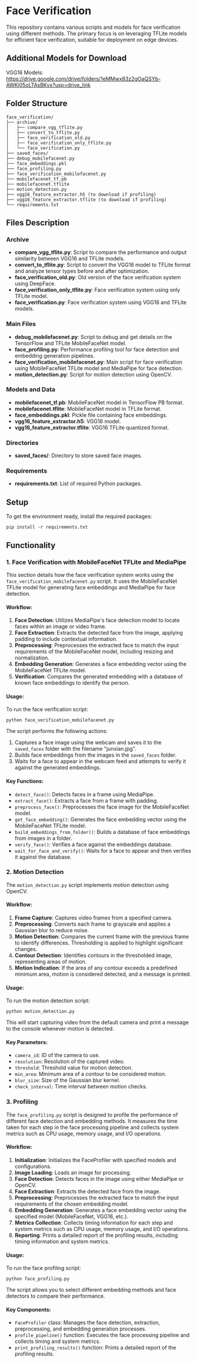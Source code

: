 # Face Verification

This repository contains various scripts and models for face verification using different methods. The primary focus is on leveraging TFLite models for efficient face verification, suitable for deployment on edge devices.

## Additional Models for Download
VGG16 Models: https://drive.google.com/drive/folders/1eMMwx83z2gOaQSYb-AWKj05oLTAsBKvx?usp=drive_link

## Folder Structure

```
face_verification/
├── archive/
│   ├── compare_vgg_tflite.py
│   ├── convert_to_tflite.py
│   ├── face_verification_old.py
│   ├── face_verification_only_tflite.py
│   └── face_verification.py
├── saved_faces/
├── debug_mobilefacenet.py
├── face_embeddings.pkl
├── face_profiling.py
├── face_verification_mobilefacenet.py
├── mobilefacenet_tf.pb
├── mobilefacenet.tflite
├── motion_detection.py
├── vgg16_feature_extractor.h5 (to download if profiling)
├── vgg16_feature_extractor.tflite (to download if profiling)
└── requirements.txt
```

## Files Description

### Archive

-   **compare_vgg_tflite.py**: Script to compare the performance and output similarity between VGG16 and TFLite models.
-   **convert_to_tflite.py**: Script to convert the VGG16 model to TFLite format and analyze tensor types before and after optimization.
-   **face_verification_old.py**: Old version of the face verification system using DeepFace.
-   **face_verification_only_tflite.py**: Face verification system using only TFLite model.
-   **face_verification.py**: Face verification system using VGG16 and TFLite models.

### Main Files

-   **debug_mobilefacenet.py**: Script to debug and get details on the TensorFlow and TFLite MobileFaceNet model.
-   **face_profiling.py**: Performance profiling tool for face detection and embedding generation pipelines.
-   **face_verification_mobilefacenet.py**: Main script for face verification using MobileFaceNet TFLite model and MediaPipe for face detection.
-   **motion_detection.py**: Script for motion detection using OpenCV.

### Models and Data

-   **mobilefacenet_tf.pb**: MobileFaceNet model in TensorFlow PB format.
-   **mobilefacenet.tflite**: MobileFaceNet model in TFLite format.
-   **face_embeddings.pkl**: Pickle file containing face embeddings.
-   **vgg16_feature_extractor.h5**: VGG16 model.
-   **vgg16_feature_extractor.tflite**: VGG16 TFLite quantized format.

### Directories

-   **saved_faces/**: Directory to store saved face images.

### Requirements

-   **requirements.txt**: List of required Python packages.

## Setup

To get the environment ready, install the required packages:

```
pip install -r requirements.txt
```

## Functionality

### 1. Face Verification with MobileFaceNet TFLite and MediaPipe

This section details how the face verification system works using the `face_verification_mobilefacenet.py` script. It uses the MobileFaceNet TFLite model for generating face embeddings and MediaPipe for face detection.

#### Workflow:

1.  **Face Detection**: Utilizes MediaPipe's face detection model to locate faces within an image or video frame.
2.  **Face Extraction**: Extracts the detected face from the image, applying padding to include contextual information.
3.  **Preprocessing**: Preprocesses the extracted face to match the input requirements of the MobileFaceNet model, including resizing and normalization.
4.  **Embedding Generation**: Generates a face embedding vector using the MobileFaceNet TFLite model.
5.  **Verification**: Compares the generated embedding with a database of known face embeddings to identify the person.

#### Usage:

To run the face verification script:

```
python face_verification_mobilefacenet.py
```

The script performs the following actions:

1.  Captures a face image using the webcam and saves it to the `saved_faces` folder with the filename "junxian.jpg".
2.  Builds face embeddings from the images in the `saved_faces` folder.
3.  Waits for a face to appear in the webcam feed and attempts to verify it against the generated embeddings.

#### Key Functions:

-   `detect_face()`: Detects faces in a frame using MediaPipe.
-   `extract_face()`: Extracts a face from a frame with padding.
-   `preprocess_face()`: Preprocesses the face image for the MobileFaceNet model.
-   `get_face_embedding()`: Generates the face embedding vector using the MobileFaceNet TFLite model.
-   `build_embeddings_from_folder()`: Builds a database of face embeddings from images in a folder.
-   `verify_face()`: Verifies a face against the embeddings database.
-   `wait_for_face_and_verify()`: Waits for a face to appear and then verifies it against the database.

### 2. Motion Detection

The `motion_detection.py` script implements motion detection using OpenCV.

#### Workflow:

1.  **Frame Capture**: Captures video frames from a specified camera.
2.  **Preprocessing**: Converts each frame to grayscale and applies a Gaussian blur to reduce noise.
3.  **Motion Detection**: Compares the current frame with the previous frame to identify differences. Thresholding is applied to highlight significant changes.
4.  **Contour Detection**: Identifies contours in the thresholded image, representing areas of motion.
5.  **Motion Indication**: If the area of any contour exceeds a predefined minimum area, motion is considered detected, and a message is printed.

#### Usage:

To run the motion detection script:

```
python motion_detection.py
```

This will start capturing video from the default camera and print a message to the console whenever motion is detected.

#### Key Parameters:

-   `camera_id`: ID of the camera to use.
-   `resolution`: Resolution of the captured video.
-   `threshold`: Threshold value for motion detection.
-   `min_area`: Minimum area of a contour to be considered motion.
-   `blur_size`: Size of the Gaussian blur kernel.
-   `check_interval`: Time interval between motion checks.

### 3. Profiling

The `face_profiling.py` script is designed to profile the performance of different face detection and embedding methods. It measures the time taken for each step in the face processing pipeline and collects system metrics such as CPU usage, memory usage, and I/O operations.

#### Workflow:

1.  **Initialization**: Initializes the FaceProfiler with specified models and configurations.
2.  **Image Loading**: Loads an image for processing.
3.  **Face Detection**: Detects faces in the image using either MediaPipe or OpenCV.
4.  **Face Extraction**: Extracts the detected face from the image.
5.  **Preprocessing**: Preprocesses the extracted face to match the input requirements of the chosen embedding model.
6.  **Embedding Generation**: Generates a face embedding vector using the specified model (MobileFaceNet, VGG16, etc.).
7.  **Metrics Collection**: Collects timing information for each step and system metrics such as CPU usage, memory usage, and I/O operations.
8.  **Reporting**: Prints a detailed report of the profiling results, including timing information and system metrics.

#### Usage:

To run the face profiling script:

```
python face_profiling.py
```

The script allows you to select different embedding methods and face detectors to compare their performance.

#### Key Components:

-   `FaceProfiler` class: Manages the face detection, extraction, preprocessing, and embedding generation processes.
-   `profile_pipeline()` function: Executes the face processing pipeline and collects timing and system metrics.
-   `print_profiling_results()` function: Prints a detailed report of the profiling results.